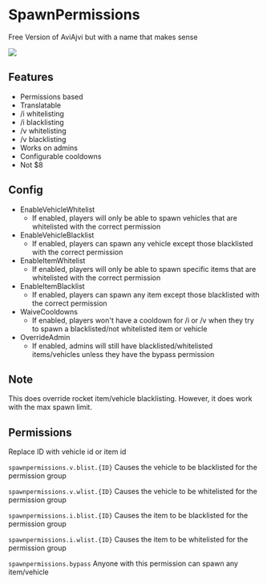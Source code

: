 # SpawnPermissions
Free Version of AviAjvi but with a name that makes sense

![](https://i.imgur.com/ZNxWGDs.png)

## Features

- Permissions based
- Translatable
- /i whitelisting
- /i blacklisting
- /v whitelisting
- /v blacklisting
- Works on admins
- Configurable cooldowns
- Not $8

## Config

- EnableVehicleWhitelist
  - If enabled, players will only be able to spawn vehicles that are whitelisted with the correct permission
- EnableVehicleBlacklist
  - If enabled, players can spawn any vehicle except those blacklisted with the correct permission
- EnableItemWhitelist
  - If enabled, players will only be able to spawn specific items that are whitelisted with the correct permission
- EnableItemBlacklist
  - If enabled, players can spawn any item except those blacklisted with the correct permission
- WaiveCooldowns
  - If enabled, players won't have a cooldown for /i or /v when they try to spawn a blacklisted/not whitelisted item or vehicle
- OverrideAdmin
  - If enabled, admins will still have blacklisted/whitelisted items/vehicles unless they have the bypass permission
  
## Note
  
This does override rocket item/vehicle blacklisting. However, it does work with the max spawn limit.
  
## Permissions
  
Replace ID with vehicle id or item id
  
`spawnpermissions.v.blist.{ID}` Causes the vehicle to be blacklisted for the permission group

`spawnpermissions.v.wlist.{ID}` Causes the vehicle to be whitelisted for the permission group

`spawnpermissions.i.blist.{ID}` Causes the item to be blacklisted for the permission group  

`spawnpermissions.i.wlist.{ID}` Causes the item to be whitelisted for the permission group

`spawnpermissions.bypass` Anyone with this permission can spawn any item/vehicle
